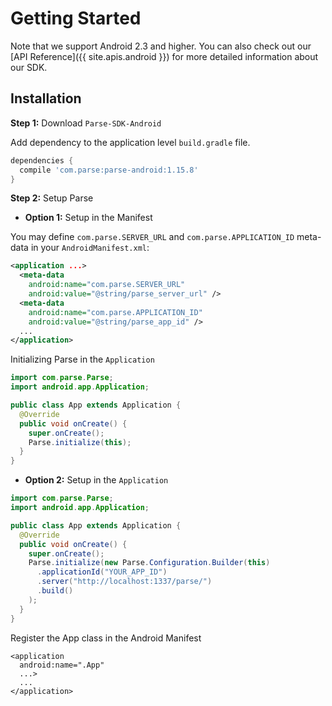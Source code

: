 # Getting Started

Note that we support Android 2.3 and higher. You can also check out our [API Reference]({{ site.apis.android }}) for more detailed information about our SDK.

## Installation
**Step 1:** Download `Parse-SDK-Android`

Add dependency to the application level `build.gradle` file.

```groovy
dependencies {
  compile 'com.parse:parse-android:1.15.8'
}
```

**Step 2:** Setup Parse

- **Option 1:** Setup in the Manifest

You may define `com.parse.SERVER_URL` and `com.parse.APPLICATION_ID` meta-data in your `AndroidManifest.xml`:

```xml
<application ...>
  <meta-data
    android:name="com.parse.SERVER_URL"
    android:value="@string/parse_server_url" />
  <meta-data
    android:name="com.parse.APPLICATION_ID"
    android:value="@string/parse_app_id" />
  ...
</application>
```

Initializing Parse in the `Application`

```java
import com.parse.Parse;
import android.app.Application;

public class App extends Application {
  @Override
  public void onCreate() {
    super.onCreate();
    Parse.initialize(this);
  }
}
```

- **Option 2:** Setup in the `Application`

```java
import com.parse.Parse;
import android.app.Application;

public class App extends Application {
  @Override
  public void onCreate() {
    super.onCreate();
    Parse.initialize(new Parse.Configuration.Builder(this)
      .applicationId("YOUR_APP_ID")
      .server("http://localhost:1337/parse/")
      .build()
    );
  }
}
```

Register the App class in the Android Manifest
```
<application
  android:name=".App"
  ...>
  ...
</application>
```
